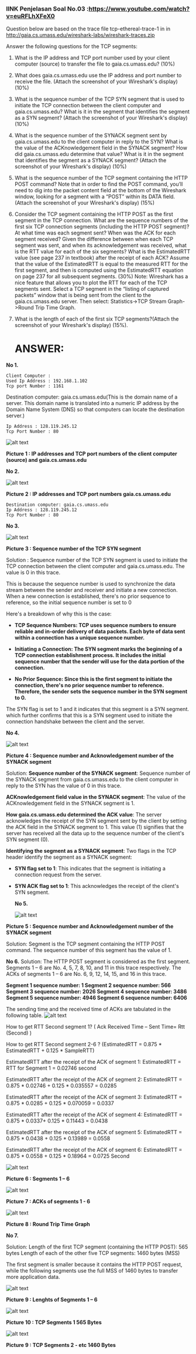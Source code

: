 ### lINK Penjelasan Soal No.03 :https://www.youtube.com/watch?v=euRFLhXFeX0

Question  below are based on the trace file tcp-ethereal-trace-1 in in http://gaia.cs.umass.edu/wireshark-labs/wireshark-traces.zip

Answer the following questions for the TCP segments:
1.	What is the IP address and TCP port number used by your client computer (source) to transfer the file to gaia.cs.umass.edu? (10%)

2.	What does gaia.cs.umass.edu use the IP address and port number to receive the file. (Attach the screenshot of your Wireshark's display) (10%)

3.	What is the sequence number of the TCP SYN segment that is used to initiate the TCP connection between the client computer and gaia.cs.umass.edu? What is it in the segment that identifies the segment as a SYN segment? (Attach the screenshot of your Wireshark's display) (10%)

4.	What is the sequence number of the SYNACK segment sent by gaia.cs.umass.edu to the client computer in reply to the SYN? What is the value of the ACKnowledgement field in the SYNACK segment? How did gaia.cs.umass.edu determine that value? What is it in the segment that identifies the segment as a SYNACK segment? (Attach the screenshot of your Wireshark's display) (10%)

5.	What is the sequence number of the TCP segment containing the HTTP POST command? Note that in order to find the POST command, you’ll need to dig into the packet content field at the bottom of the Wireshark window, looking for a segment with a “POST” within its DATA field.(Attach the screenshot of your Wireshark's display) (15%)

6.	Consider the TCP segment containing the HTTP POST as the first segment in the TCP connection. What are the sequence numbers of the first six TCP connection segments (including the HTTP POST segment)? At what time was each segment sent? When was the ACK for each segment received? Given the difference between when each TCP segment was sent, and when its acknowledgement was received, what is the RTT value for each of the six segments? What is the EstimatedRTT value (see page 237 in textbook) after the receipt of each ACK? Assume that the value of the EstimatedRTT is equal to the measured RTT for the first segment, and then is computed using the EstimatedRTT equation on page 237 for all subsequent segments. (30%)
Note: Wireshark has a nice feature that allows you to plot the RTT for each of the TCP segments sent. Select a TCP segment in the “listing of captured packets” window that is being sent from the client to the gaia.cs.umass.edu server. Then select: Statistics->TCP Stream Graph->Round Trip Time Graph.

7.	What is the length of each of the first six TCP segments?(Attach the screenshot of your Wireshark's display)  (15%).

	# ANSWER:
**No 1.** 

	Client Computer : 
	Used Ip Address : 192.168.1.102
	Tcp port Number : 1161
	
  Destination computer: gaia.cs.umass.edu(This is the domain name of a server. This domain name is translated into a numeric IP address by the Domain Name System     (DNS) so that computers can locate the destination server.)
  
	Ip Address : 128.119.245.12
	Tcp Port Number : 80

 ![alt text](https://github.com/MNURRIZAPAHLEVI/Jaringan/blob/main/UAS/Picture/Picture%201.png?raw=true)
 
 **Picture 1 : IP addresses and TCP port numbers of the client computer (source) and gaia.cs.umass.edu**

 **No 2.** 

  ![alt text](https://github.com/MNURRIZAPAHLEVI/Jaringan/blob/main/UAS/Picture/Picture2.png?raw=true)

  **Picture 2 : IP addresses and TCP port numbers gaia.cs.umass.edu**


  	Destination computer: gaia.cs.umass.edu
	Ip Address : 128.119.245.12
	Tcp Port Number : 80

 **No 3.** 
 
 ![alt text](https://github.com/MNURRIZAPAHLEVI/Jaringan/blob/main/UAS/Picture/Picture3.png?raw=true)
 
**Picture 3 : Sequence number of the TCP SYN segment**

Solution : Sequence number of the TCP SYN segment is used to initiate the TCP connection between the client computer and gaia.cs.umass.edu. The value is 0 in this trace.

This is because the sequence number is used to synchronize the data stream between the sender and receiver and initiate a new connection. When a new connection is established, there's no prior sequence to reference, so the initial sequence number is set to 0

Here's a breakdown of why this is the case:

- **TCP Sequence Numbers: TCP uses sequence numbers to ensure reliable and in-order delivery of data packets. Each byte of data sent within a connection has a unique sequence number.**

- **Initiating a Connection: The SYN segment marks the beginning of a TCP connection establishment process. It includes the initial sequence number that the sender will use for the data portion of the connection.**

- **No Prior Sequence: Since this is the first segment to initiate the connection, there's no prior sequence number to reference. Therefore, the sender sets the sequence number in the SYN segment to 0.**

The SYN flag is set to 1 and it indicates that this segment is a SYN segment. which further confirms that this is a SYN segment used to initiate the connection handshake between the client and the server.

**No 4.** 

![alt text](https://github.com/MNURRIZAPAHLEVI/Jaringan/blob/main/UAS/Picture/Picture4.png?raw=true)
 
**Picture 4 : Sequence number and Acknowledgement number of the SYNACK segment**

Solution: 
**Sequence number of the SYNACK segment**: Sequence number of the SYNACK segment from gaia.cs.umass.edu to the client computer in reply to the SYN has the value of 0 in this trace.
	
**ACKnowledgement field value in the SYNACK segment**: The value of the ACKnowledgement field in the SYNACK segment is 1.

**How gaia.cs.umass.edu determined the ACK value**: The server acknowledges the receipt of the SYN segment sent by the client by setting the ACK field in the SYNACK segment to 1. This value (1) signifies that the server has received all the data up to the sequence number of the client's SYN segment (0).

**Identifying the segment as a SYNACK segment**: Two flags in the TCP header identify the segment as a SYNACK segment: 
- **SYN flag set to 1**: This indicates that the segment is initiating a connection request from the server.
- **SYN ACK flag set to 1**: This acknowledges the receipt of the client's SYN segment.

  **No 5.**

  ![alt text](https://github.com/MNURRIZAPAHLEVI/Jaringan/blob/main/UAS/Picture/Picture5.png?raw=true)
 
**Picture 5 : Sequence number and Acknowledgement number of the SYNACK segment**

Solution:  Segment is the TCP segment containing the HTTP POST command. The sequence number of this segment has the value of 1. 

**No 6.**
Solution: The HTTP POST segment is considered as the first segment. Segments 1 – 6 are No. 4, 5, 7, 8, 10, and 11 in this trace respectively. The ACKs of segments 1 – 6 are No. 6, 9, 12, 14, 15, and 16 in this trace.

**Segment 1 sequence number: 1 
Segment 2 sequence number: 566 
Segment 3 sequence number: 2026 
Segment 4 sequence number: 3486 
Segment 5 sequence number: 4946 
Segment 6 sequence number: 6406**

The sending time and the received time of ACKs are tabulated in the following table.
![alt text](https://github.com/MNURRIZAPAHLEVI/Jaringan/blob/main/UAS/Picture/Tabel%20RTT.png?raw=true)

How to get RTT Second segment 1? 
( Ack Received Time – Sent Time= Rtt (Second) )

How to get RTT Second segment 2-6 ? 
(EstimatedRTT = 0.875 * EstimatedRTT + 0.125 * SampleRTT)

EstimatedRTT after the receipt of the ACK of segment 1:
EstimatedRTT = RTT for Segment 1 = 0.02746 second

EstimatedRTT after the receipt of the ACK of segment 2: 
EstimatedRTT = 0.875 * 0.02746 + 0.125 * 0.035557 = 0.0285

EstimatedRTT after the receipt of the ACK of segment 3: 
EstimatedRTT = 0.875 * 0.0285 + 0.125 * 0.070059 = 0.0337

EstimatedRTT after the receipt of the ACK of segment 4: 
EstimatedRTT = 0.875 * 0.0337+ 0.125 * 0.11443 = 0.0438

EstimatedRTT after the receipt of the ACK of segment 5: 
EstimatedRTT = 0.875 * 0.0438 + 0.125 * 0.13989 = 0.0558

EstimatedRTT after the receipt of the ACK of segment 6: 
EstimatedRTT = 0.875 * 0.0558 + 0.125 * 0.18964 = 0.0725 Second

  ![alt text](https://github.com/MNURRIZAPAHLEVI/Jaringan/blob/main/UAS/Picture/Picture6.png?raw=true)

**Picture 6 : Segments 1 – 6**

  ![alt text](https://github.com/MNURRIZAPAHLEVI/Jaringan/blob/main/UAS/Picture/Picture7.png?raw=true)

**Picture 7 : ACKs of segments 1 - 6**

  ![alt text](https://github.com/MNURRIZAPAHLEVI/Jaringan/blob/main/UAS/Picture/Picture8.png?raw=true)

**Picture 8 : Round Trip Time Graph**

**No 7.**

Solution: Length of the first TCP segment (containing the HTTP POST): 565 bytes Length of each of the other five TCP segments: 1460 bytes (MSS) 

The first segment is smaller because it contains the HTTP POST request, while the following segments use the full MSS of 1460 bytes to transfer more application data.

 ![alt text](https://github.com/MNURRIZAPAHLEVI/Jaringan/blob/main/UAS/Picture/Picture9.png?raw=true)

**Picture 9 : Lenghts of Segments 1 – 6**

 ![alt text](https://github.com/MNURRIZAPAHLEVI/Jaringan/blob/main/UAS/Picture/Picture10.png?raw=true)

**Picture 10 : TCP Segments 1 565 Bytes**

 ![alt text](https://github.com/MNURRIZAPAHLEVI/Jaringan/blob/main/UAS/Picture/Picture11.png?raw=true)

**Picture 9 : TCP Segments 2 - etc 1460 Bytes**
